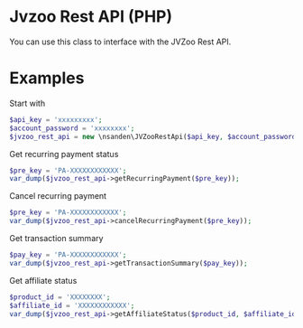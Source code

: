 # Jvzoo Rest API (PHP)

You can use this class to interface with the JVZoo Rest API.

# Examples

Start with
```php
$api_key = 'xxxxxxxxx';
$account_password = 'xxxxxxxx';
$jvzoo_rest_api = new \nsanden\JVZooRestApi($api_key, $account_password);
```
Get recurring payment status
```php
$pre_key = 'PA-XXXXXXXXXXXX';
var_dump($jvzoo_rest_api->getRecurringPayment($pre_key));
```
Cancel recurring payment
```php
$pre_key = 'PA-XXXXXXXXXXXX';
var_dump($jvzoo_rest_api->cancelRecurringPayment($pre_key));
```
Get transaction summary
```php
$pay_key = 'PA-XXXXXXXXXXXX';
var_dump($jvzoo_rest_api->getTransactionSummary($pay_key));
```
Get affiliate status
```php
$product_id = 'XXXXXXXX';
$affiliate_id = 'XXXXXXXXXXXX';
var_dump($jvzoo_rest_api->getAffiliateStatus($product_id, $affiliate_id));
```
